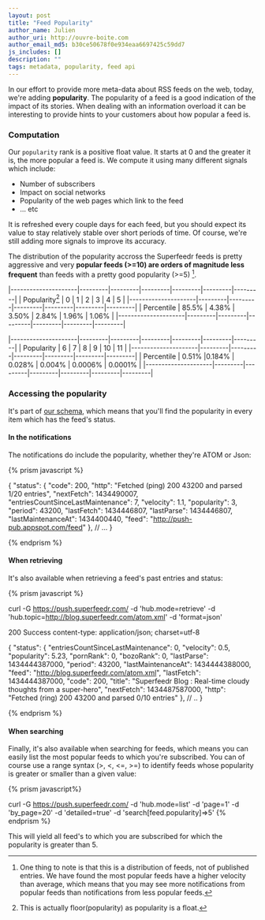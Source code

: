 ```yaml
---
layout: post
title: "Feed Popularity"
author_name: Julien
author_uri: http://ouvre-boite.com
author_email_md5: b30ce50678f0e934eaa6697425c59dd7
js_includes: []
description: ""
tags: metadata, popularity, feed api
---
```


In our effort to provide more meta-data about RSS feeds on the web, today, we're adding **popularity**.
The popularity of a feed is a good indication of the impact of its stories. When dealing with an information overload it can be interesting to provide hints to your customers about how popular a feed is.

### Computation

Our `popularity` rank is a positive float value. It starts at 0 and the greater it is, the more popular a feed is.
We compute it using many different signals which include:

* Number of subscribers
* Impact on social networks
* Popularity of the web pages which link to the feed
* ... etc

It is refreshed every couple days for each feed, but you should expect its value to stay relatively stable over short periods of time. Of course, we're still adding more signals to improve its accuracy.

The distribution of the popularity accross the Superfeedr feeds is pretty aggressive and very **popular feeds (>=10) are orders of magnitude less frequent** than feeds with a pretty good popularity (>=5) [^1].

|---------------------|---------|---------|---------|---------|---------|---------|
| Popularity[^2]      | 0       | 1       | 2       | 3       | 4       | 5       | 
|---------------------|---------|---------|---------|---------|---------|---------|
| Percentile          | 85.5%   | 4.38%   | 3.50%   | 2.84%   | 1.96%   | 1.06%   |
|---------------------|---------|---------|---------|---------|---------|---------|


|---------------------|---------|---------|---------|---------|---------|---------|
| Popularity          | 6       | 7       | 8       | 9       | 10      | 11      | 
|---------------------|---------|---------|---------|---------|---------|---------|
| Percentile          | 0.51%   |0.184%   | 0.028%  | 0.004%  | 0.0006% | 0.0001% |
|---------------------|---------|---------|---------|---------|---------|---------|



### Accessing the popularity

It's part of [our schema](http://documentation.superfeedr.com/schema.html#status), which means that you'll find the popularity in every item which has the feed's status.

#### In the notifications

The notifications do include the popularity, whether they're ATOM or Json:

{% prism javascript %}

{
  "status": {
    "code": 200,
    "http": "Fetched (ping) 200 43200 and parsed 1/20 entries",
    "nextFetch": 1434490007,
    "entriesCountSinceLastMaintenance": 7,
    "velocity": 1.1,
    "popularity": 3,
    "period": 43200,
    "lastFetch": 1434446807,
    "lastParse": 1434446807,
    "lastMaintenanceAt": 1434400440,
    "feed": "http://push-pub.appspot.com/feed"
  },
  // ...
}

{% endprism %}

#### When retrieving

It's also available when retrieving a feed's past entries and status:

{% prism javascript %}

curl -G https://push.superfeedr.com/
  -d 'hub.mode=retrieve' 
  -d 'hub.topic=http://blog.superfeedr.com/atom.xml' 
  -d 'format=json'

200 Success
content-type: application/json; charset=utf-8

{
  "status": {
    "entriesCountSinceLastMaintenance": 0,
    "velocity": 0.5,
    "popularity": 5.23,
    "pornRank": 0,
    "bozoRank": 0,
    "lastParse": 1434444387000,
    "period": 43200,
    "lastMaintenanceAt": 1434444388000,
    "feed": "http://blog.superfeedr.com/atom.xml",
    "lastFetch": 1434444387000,
    "code": 200,
    "title": "Superfeedr Blog : Real-time cloudy thoughts from a super-hero",
    "nextFetch": 1434487587000,
    "http": "Fetched (ring) 200 43200 and parsed 0/10 entries"
  },
  // ..
}


{% endprism %}

#### When searching

Finally, it's also available when searching for feeds, which means you can easily list the most popular feeds to which you're subscribed.
You can of course use a range syntax (>, <, <=, >=) to identify feeds whose popularity is greater or smaller than a given value:

{% prism javascript%}

curl -G https://push.superfeedr.com/ 
  -d 'hub.mode=list' 
  -d 'page=1' 
  -d 'by_page=20' 
  -d 'detailed=true' 
  -d 'search[feed.popularity]=>5'
{% endprism %}

This will yield all feed's to which you are subscribed for which the popularity is greater than 5.

[^1]: One thing to note is that this is a distribution of feeds, not of published entries. We have found the most popular feeds have a higher velocity than average, which means that you may see more notifications from popular feeds than notifications from less popular feeds.

[^2]: This is actually floor(popularity) as popularity is a float.